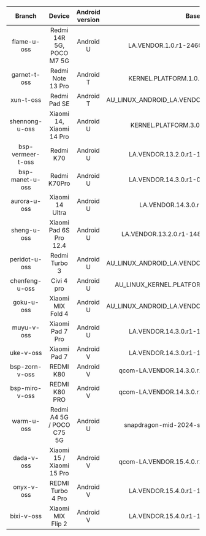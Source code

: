 | Branch | Device | Android version | Base tag | Link |
| :-: | :-: | :-: | :-: | :-: |
| flame-u-oss | Redmi 14R 5G, POCO M7 5G | Android U | LA.VENDOR.1.0.r1-24600-WAIPIO.QSSI14.0-1 | [flame-u-oss](https://github.com/MiCode/vendor_qcom_proprietary_display-devicetree/tree/flame-u-oss) |
| garnet-t-oss | Redmi Note 13 Pro | Android T | KERNEL.PLATFORM.1.0.r1-15100-kernel.0-1* |[garnet-t-oss](https://github.com/MiCode/vendor_qcom_proprietary_display-devicetree/tree/garnet-t-oss) |
| xun-t-oss | Redmi Pad SE | Android T | AU_LINUX_ANDROID_LA.VENDOR.13.2.1.R1.11.00.00.587.064 |[xun-t-oss](https://github.com/MiCode/vendor_qcom_proprietary_display-devicetree/tree/xun-t-oss) |
| shennong-u-oss | Xiaomi 14, Xiaomi 14 Pro | Android U | KERNEL.PLATFORM.3.0.r1-03200-kernel.0-1 |[shennong-u-oss](https://github.com/MiCode/vendor_qcom_proprietary_display-devicetree/tree/shennong-u-oss) |
| bsp-vermeer-t-oss | Redmi K70 | Android U | LA.VENDOR.13.2.0.r1-14800-r1.0.r1_00043.0 |[bsp-vermeer-t-oss](https://github.com/MiCode/vendor_qcom_proprietary_display-devicetree/tree/bsp-vermeer-t-oss) |
| bsp-manet-u-oss | Redmi K70Pro | Android U | LA.VENDOR.14.3.0.r1-04800-r1.0.r1_00016.0 |[bsp-manet-u-oss](https://github.com/MiCode/vendor_qcom_proprietary_display-devicetree/tree/bsp-manet-u-oss) |
| aurora-u-oss | Xiaomi 14 Ultra | Android U | LA.VENDOR.14.3.0.r1-06800-lanai.0-1 |[aurora-u-oss](https://github.com/MiCode/vendor_qcom_proprietary_display-devicetree/tree/aurora-u-oss) |
| sheng-u-oss | Xiaomi Pad 6S Pro 12.4 | Android U | LA.VENDOR.13.2.0.r1-14800-KAILUA.0-1.36233.3 |[sheng-u-oss](https://github.com/MiCode/vendor_qcom_proprietary_display-devicetree/tree/sheng-u-oss) |
| peridot-u-oss | Redmi Turbo 3 | Android U | AU_LINUX_ANDROID_LA.VENDOR.14.3.0.R1.00.00.00.000.092 |[peridot-u-oss](https://github.com/MiCode/vendor_qcom_proprietary_display-devicetree/tree/peridot-u-oss) |
| chenfeng-u-oss | Civi 4 pro | Android U | AU_LINUX_KERNEL.PLATFORM.3.0.R1.00.00.00.017.065 |[chenfeng-u-oss](https://github.com/MiCode/vendor_qcom_proprietary_display-devicetree/tree/chenfeng-u-oss) |
| goku-u-oss | Xiaomi MIX Fold 4 | Android U | AU_LINUX_ANDROID_LA.VENDOR.14.3.0.R1.00.00.00.000.093 |[goku-u-oss](https://github.com/MiCode/vendor_qcom_proprietary_display-devicetree/tree/goku-u-oss-test) |
| muyu-v-oss | Xiaomi Pad 7 Pro | Android U | LA.VENDOR.14.3.0.r1-14500-r1.0.r1_00042.0 |[muyu-v-oss](https://github.com/MiCode/vendor_qcom_proprietary_display-devicetree/tree/muyu-v-oss) |
| uke-v-oss | Xiaomi Pad 7 | Android V | LA.VENDOR.14.3.0.r1-14500-r1.0.r1_00042.0 |[uke-v-oss](https://github.com/MiCode/vendor_qcom_proprietary_display-devicetree/tree/uke-v-oss) |
| bsp-zorn-v-oss | REDMI K80  | Android V | qcom-LA.VENDOR.14.3.0.r1-14500-r1.0.r1_00042.0 |[bsp-zorn-v-oss](https://github.com/MiCode/vendor_qcom_proprietary_display-devicetree/tree/bsp-zorn-v-oss) |
| bsp-miro-v-oss | REDMI K80 PRO | Android V | qcom-LA.VENDOR.14.3.0.r1-14500-r1.0.r1_00042.0 |[bsp-miro-v-oss](https://github.com/MiCode/vendor_qcom_proprietary_display-devicetree/tree/bsp-miro-v-oss) |
| warm-u-oss | Redmi A4 5G / POCO C75 5G | Android U | snapdragon-mid-2024-spf-1-0_r1.0.r1_00006.0 |[warm-u-oss](https://github.com/MiCode/vendor_qcom_proprietary_display-devicetree/tree/warm-u-oss) |
| dada-v-oss | Xiaomi 15 / Xiaomi 15 Pro | Android V | qcom-LA.VENDOR.15.4.0.r1-08900-r1.0.r1_00022.1 |[dada-v-oss](https://github.com/MiCode/vendor_qcom_proprietary_display-devicetree/tree/dada-v-oss) |
| onyx-v-oss | REDMI Turbo 4 Pro | Android V | LA.VENDOR.15.4.0.r1-15000-r1.0.r1_00044.1 |[onyx-v-oss](https://github.com/MiCode/vendor_qcom_proprietary_display-devicetree/tree/onyx-v-oss) |
| bixi-v-oss | Xiaomi MIX Flip 2 | Android V | LA.VENDOR.15.4.0.r1-10100-r1.0.r1_00025.1 |[bixi-v-oss](https://github.com/MiCodevendor_qcom_proprietary_display-devicetree/tree/bixi-v-oss) |
